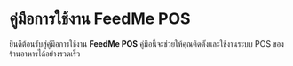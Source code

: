 # คู่มือการใช้งาน FeedMe POS

ยินดีต้อนรับสู่คู่มือการใช้งาน **FeedMe POS** คู่มือนี้จะช่วยให้คุณติดตั้งและใช้งานระบบ POS ของร้านอาหารได้อย่างรวดเร็ว

<!-- ## เมนู -->

<!-- - [การติดตั้ง](installation.md)
- [ฟีเจอร์หลัก](features.md)
- [วิดีโอสอน](videos.md)
- [FAQ](faq.md)" -->


<!-- # manualfeedmeTH"  -->

